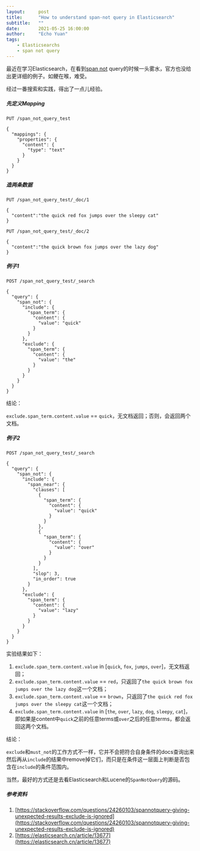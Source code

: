 ```yaml
---
layout:     post
title:      "How to understand span-not query in Elasticsearch"
subtitle:   ""
date:       2021-05-25 16:00:00
author:     "Echo Yuan"
tags:
    - Elasticsearchs
    - span not query
---
```

最近在学习Elasticsearch，在看到[span not](https://www.elastic.co/guide/en/elasticsearch/reference/7.2/query-dsl-span-not-query.html) query的时候一头雾水，官方也没给出更详细的例子。如鲠在喉，难受。

经过一番搜索和实践，得出了一点儿经验。

##### 先定义Mapping
```
PUT /span_not_query_test

{
  "mappings": {
    "properties": {
      "content": {
        "type": "text"
      }
    }
  }
}
```

##### 造两条数据
```
PUT /span_not_query_test/_doc/1

{
  "content":"the quick red fox jumps over the sleepy cat"
}

PUT /span_not_query_test/_doc/2

{
  "content":"the quick brown fox jumps over the lazy dog"
}
```

##### 例子1
```
POST /span_not_query_test/_search

{
  "query": {
    "span_not": {
      "include": {
        "span_term": {
          "content": {
            "value": "quick"
          }
        }
      },
      "exclude": {
        "span_term": {
          "content": {
            "value": "the"
          }
        }
      }
    }
  }
}
```
结论：
    
`exclude.span_term.content.value` == `quick`，无文档返回；否则，会返回两个文档。

##### 例子2
```
POST /span_not_query_test/_search

{
  "query": {
    "span_not": {
      "include": {
        "span_near": {
          "clauses": [
            {
              "span_term": {
                "content": {
                  "value": "quick"
                }
              }
            },
            {
              "span_term": {
                "content": {
                  "value": "over"
                }
              }
            }
          ],
          "slop": 3,
          "in_order": true
        }
      },
      "exclude": {
        "span_term": {
          "content": {
            "value": "lazy"
          }
        }
      }
    }
  }
}
```
实验结果如下：

1. `exclude.span_term.content.value` in [`quick`, `fox`, `jumps`, `over`]，无文档返回；
2. `exclude.span_term.content.value` == `red`，只返回了`the quick brown fox jumps over the lazy dog`这一个文档；
3. `exclude.span_term.content.value` == `brown`，只返回了`the quick red fox jumps over the sleepy cat`这一个文档；
4. `exclude.span_term.content.value` in [`the`, `over`, `lazy`, `dog`, `sleepy`, `cat`]，即如果是content中`quick`之前的任意terms或`over`之后的任意terms，都会返回这两个文档。

结论：

`exclude`和`must_not`的工作方式不一样，它并不会把符合自身条件的docs查询出来然后再从`include`的结果中remove掉它们，而只是在条件这一层面上判断是否包含在`include`的条件范围内。

当然，最好的方式还是去看Elasticsearch和Lucene的`SpanNotQuery`的源码。

##### 参考资料
1. [https://stackoverflow.com/questions/24260103/spannotquery-giving-unexpected-results-exclude-is-ignored](https://stackoverflow.com/questions/24260103/spannotquery-giving-unexpected-results-exclude-is-ignored)
2. [https://elasticsearch.cn/article/13677](https://elasticsearch.cn/article/13677)
